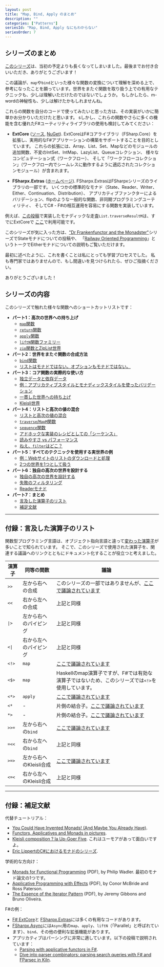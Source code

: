```yaml
---
layout: post
title: "Map, Bind, Apply のまとめ"
description: ""
categories: ["Patterns"]
seriesId: "Map, Bind, Apply なにもわからない"
seriesOrder: 7
---
```


## シリーズのまとめ

[このシリーズ](../series/map-and-bind-and-apply-oh-my.md)は、当初の予定よりも長くなってしまいました。最後までお付き合いいただき、ありがとうございます！

この議論が、`map`や`bind`といった様々な関数の変換について理解を深める上で、参考になったことを願っています。世界をまたぐ関数を取り扱う上での有用なテクニックも、少しは理解いただけたのではないでしょうか。
もしかしたら、m-wordの神秘性も、少しは解けたかもしれませんね。

これらの関数を自分のコードで使ってみたいと思った方は、その実装がいかに簡単かお分かりいただけたと思います。
sしかし、これらの関数やさらに多くの機能を含む優れたF#ユーティリティライブラリの使用も検討してみてください：

* **ExtCore** ([ソース](https://github.com/jack-pappas/ExtCore), [NuGet](https://www.nuget.org/packages/ExtCore/)). 
  ExtCoreはF#コアライブラリ（FSharp.Core）を拡張し、実用的なF#アプリケーションの構築をサポートすることを目的としています。
  これらの拡張には、Array、List、Set、Mapなどのモジュールの追加関数、不変のIntSet、IntMap、LazyList、Queueコレクション、
  様々なコンピュテーション式（ワークフロー）、
  そして「ワークフローコレクション」（ワークフロー内でシームレスに動作するように適応されたコレクションモジュール）が含まれます。
  
* **FSharpx.Extras** ([ホームページ](https://fsprojects.github.io/FSharpx.Extras/)). 
  FSharpx.ExtrasはFSharpxシリーズのライブラリの一部です。
  いくつかの標準的なモナド（State、Reader、Writer、Either、Continuation、Distribution）、
  アプリカティブファンクターによるバリデーション、flipのような一般的な関数、非同期プログラミングユーティリティ、
  そしてC# - F#の相互運用を容易にする関数を実装しています。
  
例えば、[この投稿](../posts/elevated-world-4.md#traverse)で実装したモナディックな走査`List.traverseResultM`は、すでにExtCoreで
[ここ](https://github.com/jack-pappas/ExtCore/blob/4fc2302e74a9b5217d980e5ce2680f0b3db26c3d/ExtCore/ControlCollections.Choice.fs#L398)で利用可能です。
  
このシリーズが気に入った方は、["Dr Frankenfunctor and the Monadster"](../posts/monadster.md)シリーズでStateモナドについての投稿や、
「[Railway Oriented Programming](https://fsharpforfunandprofit.com/rop/)」というトークでEitherモナドについての説明もご覧いただけます。

最初に述べたように、これを書くことは私にとっても学習プロセスでした。
私も専門家ではありませんので、もし間違いを見つけられたら、ぜひご指摘ください。

ありがとうございました！

## シリーズの内容

このシリーズで触れた様々な関数へのショートカットリストです：

* **パート1：高次の世界への持ち上げ**
  * [`map`関数](../posts/elevated-world.md#map)
  * [`return`関数](../posts/elevated-world.md#return)
  * [`apply`関数](../posts/elevated-world.md#apply)
  * [`liftN`関数ファミリー](../posts/elevated-world.md#lift)
  * [`zip`関数とZipList世界](../posts/elevated-world.md#zip)
* **パート2：世界をまたぐ関数の合成方法**    
  * [`bind`関数](../posts/elevated-world-2.md#bind)
  * [リストはモナドではない。オプションもモナドではない。](../posts/elevated-world-2.md#not-a-monad)
* **パート3：コア関数の実際的な使い方**  
  * [独立データと依存データ](../posts/elevated-world-3.md#dependent)
  * [例：アプリカティブスタイルとモナディックスタイルを使ったバリデーション](../posts/elevated-world-3.md#validation)
  * [一貫した世界への持ち上げ](../posts/elevated-world-3.md#consistent)
  * [Kleisli世界](../posts/elevated-world-3.md#kleisli)
* **パート4：リストと高次の値の混合**    
  * [リストと高次の値の混合](../posts/elevated-world-4.md#mixing)
  * [`traverse`/`MapM`関数](../posts/elevated-world-4.md#traverse)
  * [`sequence`関数](../posts/elevated-world-4.md#sequence)
  * [アドホックな実装のレシピとしての「シーケンス」](../posts/elevated-world-4.md#adhoc)
  * [読みやすさ vs パフォーマンス](../posts/elevated-world-4.md#readability)
  * [ねえ、`filter`はどこ？](../posts/elevated-world-4.md#filter)
* **パート5：すべてのテクニックを使用する実世界の例**    
  * [例：Webサイトのリストのダウンロードと処理](../posts/elevated-world-5.md#asynclist)
  * [2つの世界を1つとして扱う](../posts/elevated-world-5.md#asyncresult)
* **パート6：独自の高次の世界を設計する** 
  * [独自の高次の世界を設計する](../posts/elevated-world-6.md#part6)
  * [失敗のフィルタリング](../posts/elevated-world-6.md#filtering)
  * [Readerモナド](../posts/elevated-world-6.md#readermonad)
* **パート7：まとめ** 
  * [言及した演算子のリスト](../posts/elevated-world-7.md#operators)
  * [補足文献](../posts/elevated-world-7.md#further-reading)

<a id="operators"></a>
<hr>
  
## 付録：言及した演算子のリスト

関数型プログラミング言語は、オブジェクト指向言語と違って[変わった演算子](https://en.cppreference.com/w/cpp/language/operator_precedence)が多いことで知られています。
そこで、このシリーズで使用された演算子を、関連する議論へのリンクとともにドキュメント化することが役立つと考えました。

演算子  | 同等の関数 | 議論
-------------|---------|----
`>>`  | 左から右への合成 | このシリーズの一部ではありませんが、[ここで議論されています](../posts/function-composition.md)
`<<`  | 右から左への合成 | 上記と同様
<code>&#124;></code>  | 左から右へのパイピング | 上記と同様
<code>&lt;&#124;</code> | 右から左へのパイピング | 上記と同様
`<!>` | `map` | [ここで議論されています](../posts/elevated-world.md#map)
`<$>` | `map` | Haskellのmap演算子ですが、F#では有効な演算子ではないため、このシリーズでは`<!>`を使用しています。
`<*>` | `apply` | [ここで議論されています](../posts/elevated-world.md#apply)
`<*`  | - | 片側の結合子。[ここで議論されています](../posts/elevated-world.md#lift)
`*>`  | - | 片側の結合子。[ここで議論されています](../posts/elevated-world.md#lift)
`>>=` | 左から右への`bind` | [ここで議論されています](../posts/elevated-world-2.md#bind)
`=<<` | 右から左への`bind` | 上記と同様
`>=>` | 左から右へのKleisli合成 | [ここで議論されています](../posts/elevated-world-3.md#kleisli)
`<=<` | 右から左へのKleisli合成 | 上記と同様


<a id="further-reading"></a>
<hr>
  
## 付録：補足文献

代替チュートリアル：

* [You Could Have Invented Monads! (And Maybe You Already Have)](http://blog.sigfpe.com/2006/08/you-could-have-invented-monads-and.html).
* [Functors, Applicatives and Monads in pictures](https://www.adit.io/posts/2013-04-17-functors,_applicatives,_and_monads_in_pictures.html).
* [Kleisli composition ? la Up-Goer Five](https://web.archive.org/web/20181215060626/http://mergeconflict.com/kleisli-composition-a-la-up-goer-five/). これはユーモアがあって面白いですよ。
* [Eric LippertのC#におけるモナドのシリーズ](https://ericlippert.com/category/monads/).

学術的な方向け：

* [Monads for Functional Programming](https://homepages.inf.ed.ac.uk/wadler/papers/marktoberdorf/baastad.pdf) (PDF), by Philip Wadler. 最初のモナド論文の1つです。
* [Applicative Programming with Effects](https://www.staff.city.ac.uk/~ross/papers/Applicative.pdf) (PDF), by Conor McBride and Ross Paterson.
* [The Essence of the Iterator Pattern](https://www.cs.ox.ac.uk/jeremy.gibbons/publications/iterator.pdf) (PDF), by Jeremy Gibbons and Bruno Oliveira.

F#の例：

* [F# ExtCore](https://github.com/jack-pappas/ExtCore)と
  [FSharpx.Extras](https://github.com/fsprojects/FSharpx.Extras/blob/master/src/FSharpx.Extras/ComputationExpressions/Monad.fs)には多くの有用なコードがあります。
* [FSharpx.Async](https://github.com/fsprojects/FSharpx.Async/blob/master/src/FSharpx.Async/Async.fs)には`Async`用の`map`、`apply`、`liftN`（「Parallel」と呼ばれています）、`bind`、その他の便利な拡張機能があります。
* アプリカティブはパーシングに非常に適しています。以下の投稿で説明されています：
  * [Parsing with applicative functors in F#](https://bugsquash.blogspot.co.uk/2011/01/parsing-with-applicative-functors-in-f.html).
  * [Dive into parser combinators: parsing search queries with F# and FParsec in Kiln](https://web.archive.org/web/20160330092851/http://blog.fogcreek.com/fparsec/).

